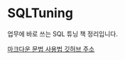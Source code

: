 # SQLTuning
업무에 바로 쓰는 SQL 튜닝 책 정리입니다.

[마크다운 문법 사용법 깃허브 주소](https://gist.github.com/ihoneymon/652be052a0727ad59601)
